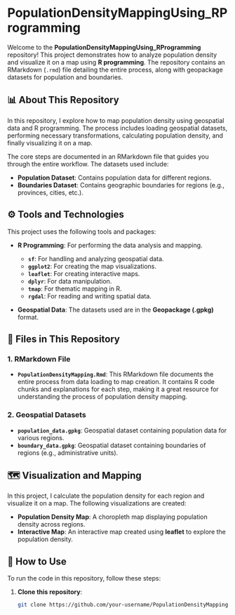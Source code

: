 # PopulationDensityMappingUsing_RProgramming

Welcome to the **PopulationDensityMappingUsing_RProgramming** repository! This project demonstrates how to analyze population density and visualize it on a map using **R programming**. The repository contains an RMarkdown (`.rmd`) file detailing the entire process, along with geopackage datasets for population and boundaries.

## 📊 About This Repository

In this repository, I explore how to map population density using geospatial data and R programming. The process includes loading geospatial datasets, performing necessary transformations, calculating population density, and finally visualizing it on a map.

The core steps are documented in an RMarkdown file that guides you through the entire workflow. The datasets used include:

- **Population Dataset**: Contains population data for different regions.
- **Boundaries Dataset**: Contains geographic boundaries for regions (e.g., provinces, cities, etc.).

## ⚙️ Tools and Technologies

This project uses the following tools and packages:

- **R Programming**: For performing the data analysis and mapping.
  - **`sf`**: For handling and analyzing geospatial data.
  - **`ggplot2`**: For creating the map visualizations.
  - **`leaflet`**: For creating interactive maps.
  - **`dplyr`**: For data manipulation.
  - **`tmap`**: For thematic mapping in R.
  - **`rgdal`**: For reading and writing spatial data.
  
- **Geospatial Data**: The datasets used are in the **Geopackage (.gpkg)** format.

## 📁 Files in This Repository

### 1. **RMarkdown File**
- **`PopulationDensityMapping.Rmd`**: This RMarkdown file documents the entire process from data loading to map creation. It contains R code chunks and explanations for each step, making it a great resource for understanding the process of population density mapping.

### 2. **Geospatial Datasets**
- **`population_data.gpkg`**: Geospatial dataset containing population data for various regions.
- **`boundary_data.gpkg`**: Geospatial dataset containing boundaries of regions (e.g., administrative units).

## 🗺️ Visualization and Mapping

In this project, I calculate the population density for each region and visualize it on a map. The following visualizations are created:

- **Population Density Map**: A choropleth map displaying population density across regions.
- **Interactive Map**: An interactive map created using **leaflet** to explore the population density.

## 🔧 How to Use

To run the code in this repository, follow these steps:

1. **Clone this repository**:
   ```bash
   git clone https://github.com/your-username/PopulationDensityMappingUsing_RProgramming.git

